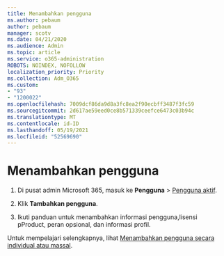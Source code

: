 ```yaml
---
title: Menambahkan pengguna
ms.author: pebaum
author: pebaum
manager: scotv
ms.date: 04/21/2020
ms.audience: Admin
ms.topic: article
ms.service: o365-administration
ROBOTS: NOINDEX, NOFOLLOW
localization_priority: Priority
ms.collection: Adm_O365
ms.custom:
- "93"
- "1200022"
ms.openlocfilehash: 7009dcf86da9d8a3fc8ea2f90ecbff3487f3fc59
ms.sourcegitcommit: 2d617ae59eed0ce8b571339ceefce6473c03b94c
ms.translationtype: MT
ms.contentlocale: id-ID
ms.lasthandoff: 05/19/2021
ms.locfileid: "52569690"
---
```

# <a name="add-a-user"></a>Menambahkan pengguna

1. Di pusat admin Microsoft 365, masuk ke **Pengguna** > [Pengguna aktif](https://admin.microsoft.com/Adminportal/Home?source=applauncher#/users).

2. Klik **Tambahkan pengguna**.

3. Ikuti panduan untuk menambahkan informasi pengguna,lisensi pProduct, peran opsional, dan informasi profil.

Untuk mempelajari selengkapnya, lihat [ Menambahkan pengguna secara individual atau massal](/microsoft-365/admin/add-users/add-users).